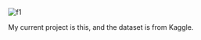 ![f1](https://user-images.githubusercontent.com/85513416/194703436-054d9df9-8939-4c15-a358-b22f746aabac.png)

My current project is this, and the dataset is from Kaggle.

